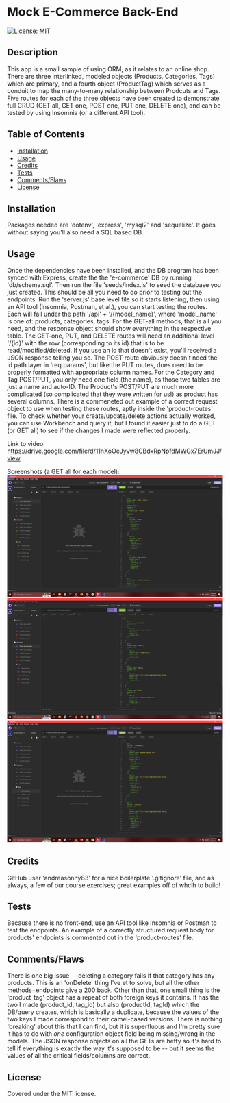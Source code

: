 # Mock E-Commerce Back-End
[![License: MIT](https://img.shields.io/badge/License-MIT-yellow.svg)](https://opensource.org/licenses/MIT)

## Description
This app is a small sample of using ORM, as it relates to an online shop. There are three interlinked, modeled objects (Products, Categories, Tags) which are primary, and a fourth object (ProductTag) which serves as a conduit to map the many-to-many relationship between Prodcuts and Tags. Five routes for each of the three objects have been created to demonstrate full CRUD (GET all, GET one, POST one, PUT one, DELETE one), and can be tested by using Insomnia (or a different API tool).

## Table of Contents

- [Installation](#installation)
- [Usage](#usage)
- [Credits](#credits)
- [Tests](#tests)
- [Comments/Flaws](#commentsflaws)
- [License](#license)

## Installation

Packages needed are 'dotenv', 'express', 'mysql2' and 'sequelize'. It goes without saying you'll also need a SQL based DB.

## Usage

Once the dependencies have been installed, and the DB program has been synced with Express, create the the 'e-commerce' DB by running 'db/schema.sql'. Then run the file 'seeds/index.js' to seed the database you just created. This should be all you need to do prior to testing out the endpoints. Run the 'server.js' base level file so it starts listening, then using an API tool (Insomnia, Postman, et al.), you can start testing the routes. Each will fall under the path '/api' + '/{model_name}', where 'model_name' is one of: products, categories, tags. For the GET-all methods, that is all you need, and the response object should show everything in the respective table. The GET-one, PUT, and DELETE routes will need an additional level '/{id}' with the row (corresponding to its id) that is to be read/modified/deleted. If you use an id that doesn't exist, you'll received a JSON response telling you so. The POST route obviously doesn't need the id path layer in 'req.params', but like the PUT routes, does need to be properly formatted with appropriate column names. For the Category and Tag POST/PUT, you only need one field (the name), as those two tables are just a name and auto-ID. The Product's POST/PUT are much more complicated (so complicated that they were written for us!) as product has several columns. There is a commeneted out example of a correct request object to use when testing these routes, aptly inside the 'product-routes' file. To check whether your create/update/delete actions actually worked, you can use Workbench and query it, but I found it easier just to do a GET (or GET all) to see if the changes I made were reflected properly.

Link to video: https://drive.google.com/file/d/11nXoOeJyvw8CBdxRpNpfdMWGx7ErUmJJ/view

Screenshots (a GET all for each model):
![GET all products](./assets/images/GETallproducts.png?raw=true "Getting all products using the seeded data")
![GET all categories](./assets/images/GETallcategories.png?raw=true "Getting all categories using the seeded data")
![GET all tags](./assets/images/GETalltags.png?raw=true "Getting all tags using the seeded data")

## Credits

GitHub user 'andreasonny83' for a nice boilerplate '.gitignore' file, and as always, a few of our course exercises; great examples off of whcih to build!

## Tests

Because there is no front-end, use an API tool like Insomnia or Postman to test the endpoints. An example of a correctly structured request body for products' endpoints is commented out in the 'product-routes' file.

## Comments/Flaws

There is one big issue -- deleting a category fails if that category has any products. This is an 'onDelete' thing I've et to solve, but all the other methods+endpoints give a 200 back. Other than that, one small thing is the 'product_tag' object has a repeat of both foreign keys it contains. It has the two I made (product_id, tag_id) but also (productId, tagId) which the DB/query creates, which is basically a duplicate, because the values of the two keys I made correspond to their camel-cased versions. There is nothing 'breaking' about this that I can find, but it is superfluous and I'm pretty sure it has to do with _one_ configuration object field being missing/wrong in the models. The JSON response objects on all the GETs are hefty so it's hard to tell if everything is exactly the way it's supposed to be -- but it seems the values of all the critical fields/columns are correct.

## License

Covered under the MIT license.
